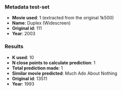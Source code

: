 ### Metadata test-set

- **Movie used**: 1 (extracted from the original 1k500)
- **Name**: Duplex (Widescreen)
- **Original id**: 111
- **Year**: 2003

### Results
- **K used**: 10
- **N close points to calculate prediction**: 1
- **Total prediction made**: 1
- **Similar movie predicted**: Much Ado About Nothing
- **Original id**: 13511
- **Year**: 1993



